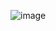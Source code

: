 ![image](https://github.com/wahyu-nugroho-adji/form/assets/135510326/9c839ecc-8787-4177-aca5-6fffe528139f)
